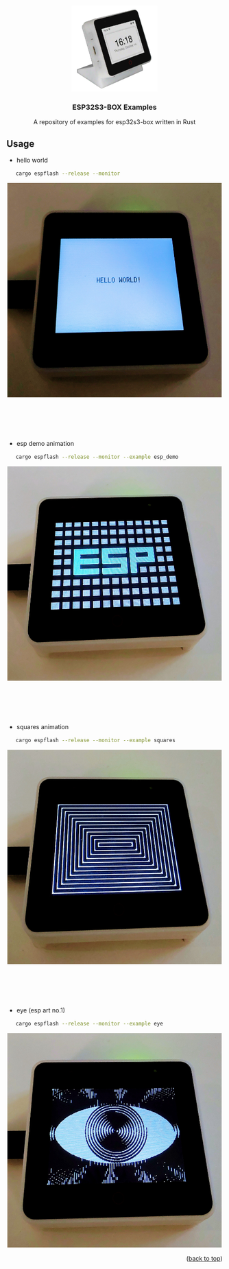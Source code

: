 <a name="readme-top"></a>

<!-- PROJECT LOGO -->
<br />
<div align="center">
  <a href="https://github.com/sambenko/esp32s3-box-examples">
    <img src="images/esp32s3box.png" alt="Logo" width="200" height="200">
  </a>

<h3 align="center">ESP32S3-BOX Examples</h3>

  <p align="center">
    A repository of examples for esp32s3-box written in Rust
  </p>
</div>

## Usage

* hello world

```sh
   cargo espflash --release --monitor
```

<div align="center">
  <a href="https://github.com/sambenko/esp32s3-box-examples">
    <img src="images/hello_world.jpg" alt="Hello World" width="500" height="500">
  </a>
</div>

<br/><br/>
<br/><br/>

* esp demo animation

```sh
   cargo espflash --release --monitor --example esp_demo
```

<div align="center">
  <a href="https://github.com/sambenko/esp32s3-box-examples">
    <img src="images/esp_demo.jpg" alt="ESP demo" width="500" height="500">
  </a>
</div>

<br/><br/>
<br/><br/>

* squares animation

```sh
   cargo espflash --release --monitor --example squares
```

<div align="center">
  <a href="https://github.com/sambenko/esp32s3-box-examples">
    <img src="images/squares.jpg" alt="Square animation" width="500" height="500">
  </a>
</div>

<br/><br/>
<br/><br/>

* eye (esp art no.1)

```sh
   cargo espflash --release --monitor --example eye
```

<div align="center">
  <a href="https://github.com/sambenko/esp32s3-box-examples">
    <img src="images/eye.jpg" alt="Eye drawing" width="500" height="500">
  </a>
</div>

<p align="right">(<a href="#readme-top">back to top</a>)</p>
